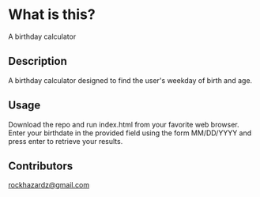 # What is this?
A birthday calculator

## Description
A birthday calculator designed to find the user's weekday of birth and age.

## Usage
Download the repo and run index.html from your favorite web browser. Enter your birthdate in the provided field using the form MM/DD/YYYY and press enter to retrieve your results.

## Contributors
rockhazardz@gmail.com
